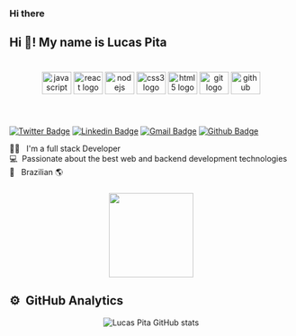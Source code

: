  ### Hi there
 

<h2 align="left">Hi 👋! My name is Lucas Pita</h2>

###
</br>
<div align="center">
  <img src="https://cdn.jsdelivr.net/gh/devicons/devicon/icons/javascript/javascript-original.svg" height="40" width="52" alt="javascript logo"  />

  <img src="https://cdn.jsdelivr.net/gh/devicons/devicon/icons/php/php-original.svg" height="40" width="52" alt="react logo"  />
  <img src="https://cdn.jsdelivr.net/gh/devicons/devicon/icons/nodejs/nodejs-original.svg" height="40" width="52" alt="nodejs logo"  />
  <img src="https://cdn.jsdelivr.net/gh/devicons/devicon/icons/css3/css3-original.svg" height="40" width="52" alt="css3 logo"  />
  <img src="https://cdn.jsdelivr.net/gh/devicons/devicon/icons/html5/html5-original.svg" height="40" width="52" alt="html5 logo"  />
  <img src="https://cdn.jsdelivr.net/gh/devicons/devicon/icons/git/git-original.svg" height="40" width="52" alt="git logo"  />
  <img src="https://cdn.jsdelivr.net/gh/devicons/devicon/icons/github/github-original.svg" height="40" width="52" alt="github logo"  />
</div>

###
</br>

[![Twitter Badge](https://img.shields.io/badge/-@lukasptta-6633cc?style=flat-square&labelColor=6633cc&logo=twitter&logoColor=white&link=https://twitter.com/lukasptta)](https://twitter.com/lukasptta) 
[![Linkedin Badge](https://img.shields.io/badge/-lukas%20ptta-6633cc?style=flat-square&logo=Linkedin&logoColor=white&link=https://www.linkedin.com/in/lucas-p-maciel-92a0981b9/)](https://www.linkedin.com/in/lucas-p-maciel-92a0981b9/) 
[![Gmail Badge](https://img.shields.io/badge/lukasptta@gmail.com-6633cc?style=flat-square&logo=Gmail&logoColor=white&link=mailto:lukasptta@gmail.com)](mailto:lukasptta@gmail.com)
[![Github Badge](https://img.shields.io/badge/-CodePen-black?style=flat-square&logo=CodePen&logoColor=white)](https://codepen.io/lukasptta)


👨‍💻 &nbsp; I'm a full stack Developer <br>
💻 &nbsp;Passionate about the best web and backend development technologies <br>
🏡 &nbsp; Brazilian 🌎

###

###
<div align="center" >
<img align="center" height="150" src="https://miro.medium.com/max/1400/1*L_QoAG863l8QvqxpNyBiqw.gif"/>
</div>


## ⚙️ &nbsp;GitHub Analytics

<div align="center">
 
![Lucas Pita GitHub stats](https://github-readme-stats.vercel.app/api?username=lukasptta&show_icons=true&theme=tokyonight)



 </div>
 

 <br/>


